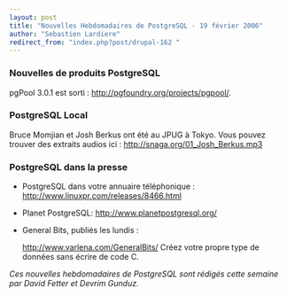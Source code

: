 ```yaml
---
layout: post
title: "Nouvelles Hebdomadaires de PostgreSQL - 19 février 2006"
author: "Sebastien Lardiere"
redirect_from: "index.php?post/drupal-162 "
---
```




<h3>Nouvelles de produits PostgreSQL</h3>

<p> pgPool 3.0.1 est sorti : <a href="http://pgfoundry.org/projects/pgpool/">http://pgfoundry.org/projects/pgpool/</a>.

</p>

<h3>PostgreSQL Local</h3>

<p>Bruce Momjian et Josh Berkus ont été au JPUG à Tokyo. Vous pouvez trouver des extraits audios ici : <a href="http://snaga.org/01_Josh_Berkus.mp3">http://snaga.org/01_Josh_Berkus.mp3</a>

</p>

<h3>PostgreSQL dans la presse</h3>

<ul>

<li>

PostgreSQL dans votre annuaire téléphonique : <a href="http://www.linuxpr.com/releases/8466.html">http://www.linuxpr.com/releases/8466.html</a>

</li>

<li>

Planet PostgreSQL: <a href="http://www.planetpostgresql.org/">http://www.planetpostgresql.org/</a>

</li>

<li>

General Bits, publiés les lundis :

<a href="http://www.varlena.com/GeneralBits/">http://www.varlena.com/GeneralBits/</a> Créez votre propre type de données sans écrire de code C.

</li>

</ul>

<p><em>Ces nouvelles hebdomadaires de PostgreSQL sont rédigés cette semaine par David Fetter et Devrim Gunduz.</em></p>